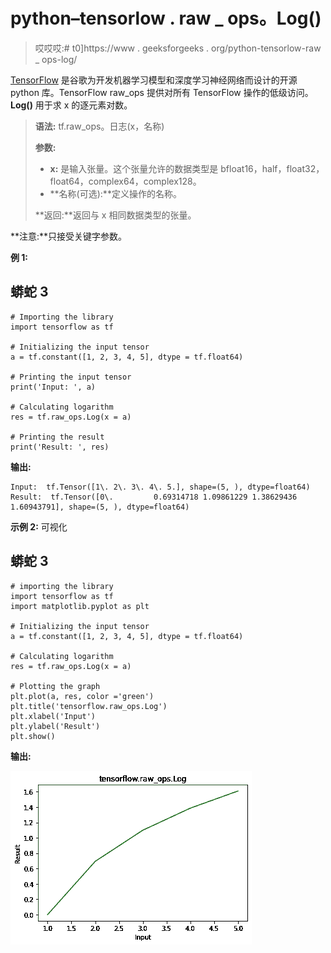# python–tensorlow . raw _ ops。Log()

> 哎哎哎:# t0]https://www . geeksforgeeks . org/python-tensorlow-raw _ ops-log/

[TensorFlow](https://www.geeksforgeeks.org/introduction-to-tensorflow/) 是谷歌为开发机器学习模型和深度学习神经网络而设计的开源 python 库。TensorFlow raw_ops 提供对所有 TensorFlow 操作的低级访问。 **Log()** 用于求 x 的逐元素对数。

> **语法:** tf.raw_ops。日志(x，名称)
> 
> **参数:**
> 
> *   **x:** 是输入张量。这个张量允许的数据类型是 bfloat16，half，float32，float64，complex64，complex128。
> *   **名称(可选):**定义操作的名称。
>     
> 
> **返回:**返回与 x 相同数据类型的张量。

**注意:**只接受关键字参数。

**例 1:**

## 蟒蛇 3

```
# Importing the library
import tensorflow as tf

# Initializing the input tensor
a = tf.constant([1, 2, 3, 4, 5], dtype = tf.float64)

# Printing the input tensor
print('Input: ', a)

# Calculating logarithm
res = tf.raw_ops.Log(x = a)

# Printing the result
print('Result: ', res)
```

**输出:**

```
Input:  tf.Tensor([1\. 2\. 3\. 4\. 5.], shape=(5, ), dtype=float64)
Result:  tf.Tensor([0\.         0.69314718 1.09861229 1.38629436 1.60943791], shape=(5, ), dtype=float64)

```

**示例 2:** 可视化

## 蟒蛇 3

```
# importing the library
import tensorflow as tf
import matplotlib.pyplot as plt

# Initializing the input tensor
a = tf.constant([1, 2, 3, 4, 5], dtype = tf.float64)

# Calculating logarithm
res = tf.raw_ops.Log(x = a)

# Plotting the graph
plt.plot(a, res, color ='green')
plt.title('tensorflow.raw_ops.Log')
plt.xlabel('Input')
plt.ylabel('Result')
plt.show()
```

**输出:**

![](img/7dc0a103b2e6de56033bd0054cfaf3d3.png)